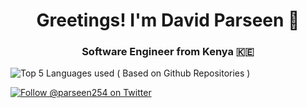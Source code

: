 <h1 align="center">Greetings! I'm David Parseen 🚀</h1>
<h3 align="center">Software Engineer from Kenya 🇰🇪</h3>
<p align="left">
  <img 
    src="https://github-readme-stats.vercel.app/api/top-langs?username=parseen254&show_icons=true&locale=en&show_icons=true&theme=transparent&langs_count=5&layout=compact&hide_progress=true"
    alt="Top 5 Languages used ( Based on Github Repositories )" />
</p>

<p align="left"> 
  <a href="https://twitter.com/parseen254" target="blank">
    <img src="https://img.shields.io/twitter/follow/parseen254?logo=twitter&style=for-the-badge" alt="Follow @parseen254 on Twitter" />
  </a>
</p>


